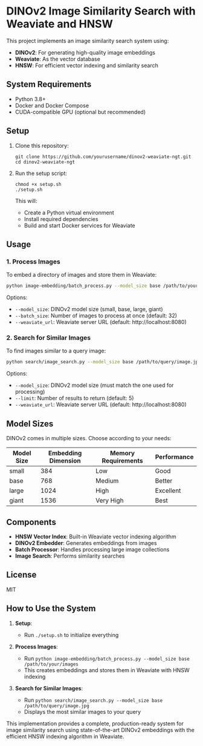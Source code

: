 # DINOv2 Image Similarity Search with Weaviate and HNSW

This project implements an image similarity search system using:
- **DINOv2**: For generating high-quality image embeddings
- **Weaviate**: As the vector database
- **HNSW**: For efficient vector indexing and similarity search

## System Requirements

- Python 3.8+
- Docker and Docker Compose
- CUDA-compatible GPU (optional but recommended)

## Setup

1. Clone this repository:
   ```
   git clone https://github.com/yourusername/dinov2-weaviate-ngt.git
   cd dinov2-weaviate-ngt
   ```

2. Run the setup script:
   ```
   chmod +x setup.sh
   ./setup.sh
   ```

   This will:
   - Create a Python virtual environment
   - Install required dependencies
   - Build and start Docker services for Weaviate

## Usage

### 1. Process Images

To embed a directory of images and store them in Weaviate:

```bash
python image-embedding/batch_process.py --model_size base /path/to/your/images
```

Options:
- `--model_size`: DINOv2 model size (small, base, large, giant)
- `--batch_size`: Number of images to process at once (default: 32)
- `--weaviate_url`: Weaviate server URL (default: http://localhost:8080)

### 2. Search for Similar Images

To find images similar to a query image:

```bash
python search/image_search.py --model_size base /path/to/query/image.jpg
```

Options:
- `--model_size`: DINOv2 model size (must match the one used for processing)
- `--limit`: Number of results to return (default: 5)
- `--weaviate_url`: Weaviate server URL (default: http://localhost:8080)

## Model Sizes

DINOv2 comes in multiple sizes. Choose according to your needs:

| Model Size | Embedding Dimension | Memory Requirements | Performance |
|------------|---------------------|---------------------|-------------|
| small      | 384                 | Low                 | Good        |
| base       | 768                 | Medium              | Better      |
| large      | 1024                | High                | Excellent   |
| giant      | 1536                | Very High           | Best        |

## Components

- **HNSW Vector Index**: Built-in Weaviate vector indexing algorithm
- **DINOv2 Embedder**: Generates embeddings from images
- **Batch Processor**: Handles processing large image collections
- **Image Search**: Performs similarity searches

## License

MIT

## How to Use the System

1. **Setup**:
   - Run `./setup.sh` to initialize everything

2. **Process Images**:
   - Run `python image-embedding/batch_process.py --model_size base /path/to/your/images`
   - This creates embeddings and stores them in Weaviate with HNSW indexing

3. **Search for Similar Images**:
   - Run `python search/image_search.py --model_size base /path/to/query/image.jpg`
   - Displays the most similar images to your query

This implementation provides a complete, production-ready system for image similarity search using state-of-the-art DINOv2 embeddings with the efficient HNSW indexing algorithm in Weaviate.
